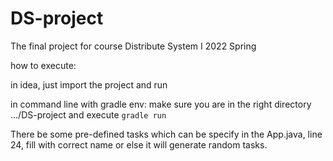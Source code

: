 # DS-project
The final project for course Distribute System I 2022 Spring

how to execute:

in idea, just import the project and run

in command line with gradle env: make sure you are in the right directory .../DS-project and execute ```gradle run```

There be some pre-defined tasks which can be specify in the App.java, line 24, fill with correct name or else it will generate random tasks.
